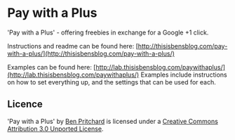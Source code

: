 # Pay with a Plus

'Pay with a Plus' - offering freebies in exchange for a Google +1 click.

Instructions and readme can be found here: [http://thisisbensblog.com/pay-with-a-plus/](http://thisisbensblog.com/pay-with-a-plus/)

Examples can be found here: [http://lab.thisisbensblog.com/paywithaplus/](http://lab.thisisbensblog.com/paywithaplus/)
Examples include instructions on how to set everything up, and the settings that can be used for each.

## Licence

'Pay with a Plus' by [Ben Pritchard](http://www.iamben.co.uk) is licensed under a [Creative Commons Attribution 3.0 Unported License](http://creativecommons.org/licenses/by/3.0/).


